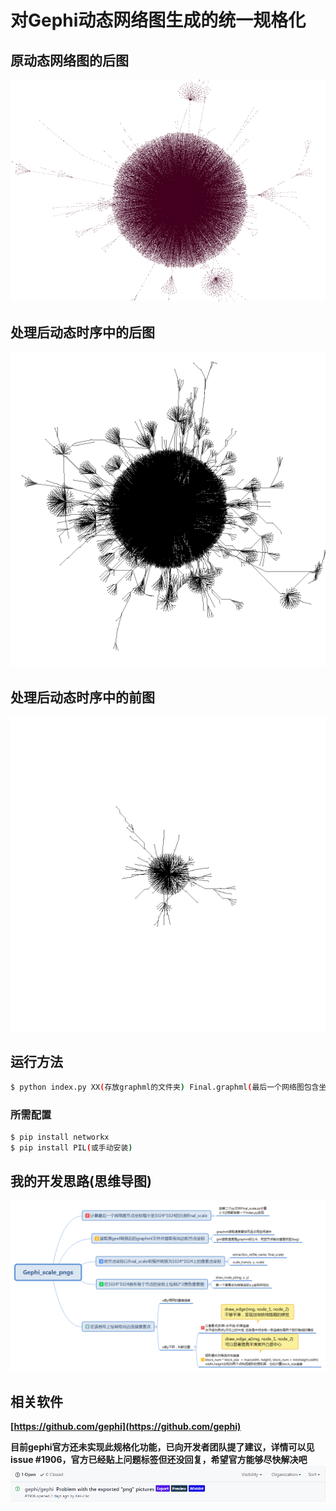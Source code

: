 # 对Gephi动态网络图生成的统一规格化
## 原动态网络图的后图
![原图](origin.png)
## 处理后动态时序中的后图
![处理时序中的后图](result1.png)
## 处理后动态时序中的前图
![处理时序中的前图](result2.png)

## 运行方法
```bash	
$ python index.py XX(存放graphml的文件夹) Final.graphml(最后一个网络图包含坐标的graphml文件)
```
### 所需配置
```bash
$ pip install networkx 
$ pip install PIL(或手动安装)
```

## 我的开发思路(思维导图)
![](Gephi_scale_pngs.png)


## 相关软件
**[https://github.com/gephi](https://github.com/gephi)**

**目前gephi官方还未实现此规格化功能，已向开发者团队提了建议，详情可以见issue #1906，官方已经贴上问题标签但还没回复，希望官方能够尽快解决吧**
![](issue.png)




